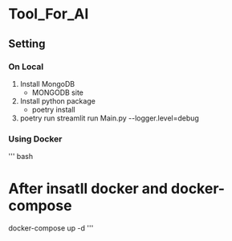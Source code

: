 # Tool_For_AI


## Setting 
### On Local
1. Install MongoDB
    - MONGODB site
2. Install python package
    - poetry install 
3. poetry run streamlit run Main.py --logger.level=debug

### Using Docker
''' bash
# After insatll docker and docker-compose
docker-compose up -d
'''
